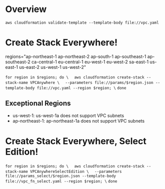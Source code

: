 # Overview

`aws cloudformation validate-template --template-body file://vpc.yaml`

# Create Stack Everywhere!

regions="ap-northeast-1 ap-northeast-2 ap-south-1 ap-southeast-1 ap-southeast-2 ca-central-1 eu-central-1 eu-west-1 eu-west-2 sa-east-1 us-east-1 us-east-2 us-west-1 us-west-2"

`for region in $regions; do \`
`  aws cloudformation create-stack --stack-name VPCAnywhere \`
`  --parameters file://params/$region.json --template-body file://vpc.yaml --region $region; \`
`done`

## Exceptional Regions

- us-west-1: us-west-1a does not support VPC subnets
- ap-northeast-1: ap-northeast-1a does not support VPC subnets

# Create Stack Everywhere, Select Edition!

`for region in $regions; do \`
`  aws cloudformation create-stack --stack-name VPCAnywhereSelectEdition \`
`  --parameters file://params_select/$region.json --template-body file://vpc_fn_select.yaml --region $region; \`
`done`